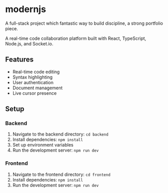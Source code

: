 # modernjs

A full-stack project which fantastic way to build discipline, a strong portfolio piece.

A real-time code collaboration platform built with React, TypeScript, Node.js, and Socket.io.

## Features

- Real-time code editing
- Syntax highlighting
- User authentication
- Document management
- Live cursor presence

## Setup

### Backend

1. Navigate to the backend directory: `cd backend`
2. Install dependencies: `npm install`
3. Set up environment variables
4. Run the development server: `npm run dev`

### Frontend

1. Navigate to the frontend directory: `cd frontend`
2. Install dependencies: `npm install`
3. Run the development server: `npm run dev`
